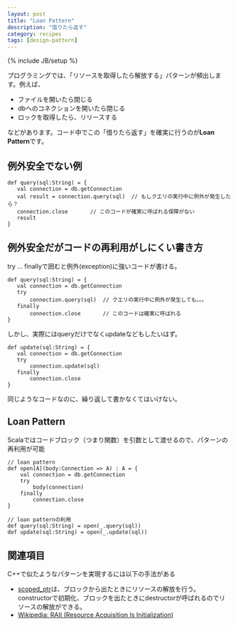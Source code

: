 ```yaml
---
layout: post
title: "Loan Pattern"
description: "借りたら返す"
category: recipes
tags: [design-pattern]
---
```

{% include JB/setup %}


プログラミングでは、「リソースを取得したら解放する」パターンが頻出します。例えば、

* ファイルを開いたら閉じる
* dbへのコネクションを開いたら閉じる
* ロックを取得したら、リリースする

などがあります。コード中でこの「借りたら返す」を確実に行うのが**Loan Pattern**です。

## 例外安全でない例

	def query(sql:String) = {
	   val connection = db.getConnection
	   val result = connection.query(sql)  // もしクエリの実行中に例外が発生したら？
	   connection.close       // このコードが確実に呼ばれる保障がない
	   result
	}

## 例外安全だがコードの再利用がしにくい書き方

try ... finallyで囲むと例外(exception)に強いコードが書ける。

	def query(sql:String) = {
	   val connection = db.getConnection
	   try 
		   connection.query(sql)  // クエリの実行中に例外が発生しても。。。
	   finally	   
		   connection.close       // このコードは確実に呼ばれる
	}

しかし、実際にはqueryだけでなくupdateなどもしたいはず。

	def update(sql:String) = {
	   val connection = db.getConnection
	   try 
		   connection.update(sql)  
	   finally	   
		   connection.close       
	}

同じようなコードなのに、繰り返して書かなくてはいけない。

## Loan Pattern

Scalaではコードブロック（つまり関数）を引数として渡せるので、パターンの再利用が可能

	// loan pattern
	def open[A](body:Connection => A) : A = {
		val connection = db.getConnection
		try 
			body(connection)
		finally 
			connection.close
	}

	// loan patternの利用
	def query(sql:String) = open(_.query(sql))
	def update(sql:String) = open(_.update(sql))


## 関連項目

C++で似たようなパターンを実現するには以下の手法がある

* [scoped_ptr](http://www.boost.org/doc/libs/1_39_0/libs/smart_ptr/scoped_ptr.htm)は、ブロックから出たときにリソースの解放を行う。constructorで初期化、ブロックを出たときにdestructorが呼ばれるのでリソースの解放ができる。
* [Wikipedia: RAII (Resource Acquisition Is Initialization)](http://en.wikipedia.org/wiki/Resource_Acquisition_Is_Initialization)




